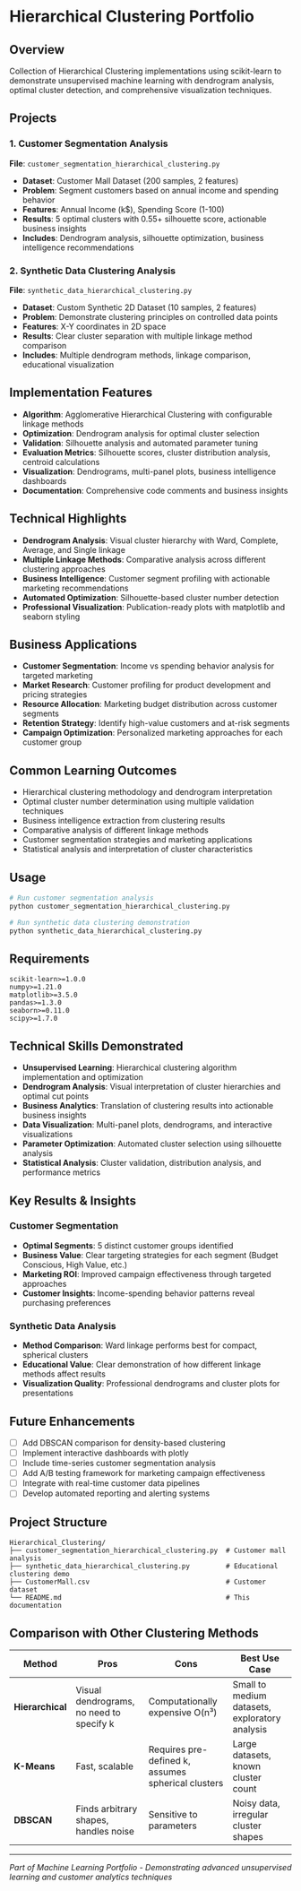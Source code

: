 # Hierarchical Clustering Portfolio

## Overview
Collection of Hierarchical Clustering implementations using scikit-learn to demonstrate unsupervised machine learning with dendrogram analysis, optimal cluster detection, and comprehensive visualization techniques.

## Projects

### 1. Customer Segmentation Analysis
**File**: `customer_segmentation_hierarchical_clustering.py`
- **Dataset**: Customer Mall Dataset (200 samples, 2 features)
- **Problem**: Segment customers based on annual income and spending behavior
- **Features**: Annual Income (k$), Spending Score (1-100)
- **Results**: 5 optimal clusters with 0.55+ silhouette score, actionable business insights
- **Includes**: Dendrogram analysis, silhouette optimization, business intelligence recommendations

### 2. Synthetic Data Clustering Analysis
**File**: `synthetic_data_hierarchical_clustering.py`
- **Dataset**: Custom Synthetic 2D Dataset (10 samples, 2 features)
- **Problem**: Demonstrate clustering principles on controlled data points
- **Features**: X-Y coordinates in 2D space
- **Results**: Clear cluster separation with multiple linkage method comparison
- **Includes**: Multiple dendrogram methods, linkage comparison, educational visualization

## Implementation Features
- **Algorithm**: Agglomerative Hierarchical Clustering with configurable linkage methods
- **Optimization**: Dendrogram analysis for optimal cluster selection
- **Validation**: Silhouette analysis and automated parameter tuning
- **Evaluation Metrics**: Silhouette scores, cluster distribution analysis, centroid calculations
- **Visualization**: Dendrograms, multi-panel plots, business intelligence dashboards
- **Documentation**: Comprehensive code comments and business insights

## Technical Highlights
- **Dendrogram Analysis**: Visual cluster hierarchy with Ward, Complete, Average, and Single linkage
- **Multiple Linkage Methods**: Comparative analysis across different clustering approaches
- **Business Intelligence**: Customer segment profiling with actionable marketing recommendations
- **Automated Optimization**: Silhouette-based cluster number detection
- **Professional Visualization**: Publication-ready plots with matplotlib and seaborn styling

## Business Applications
- **Customer Segmentation**: Income vs spending behavior analysis for targeted marketing
- **Market Research**: Customer profiling for product development and pricing strategies  
- **Resource Allocation**: Marketing budget distribution across customer segments
- **Retention Strategy**: Identify high-value customers and at-risk segments
- **Campaign Optimization**: Personalized marketing approaches for each customer group

## Common Learning Outcomes
- Hierarchical clustering methodology and dendrogram interpretation
- Optimal cluster number determination using multiple validation techniques
- Business intelligence extraction from clustering results
- Comparative analysis of different linkage methods
- Customer segmentation strategies and marketing applications
- Statistical analysis and interpretation of cluster characteristics

## Usage
```bash
# Run customer segmentation analysis
python customer_segmentation_hierarchical_clustering.py

# Run synthetic data clustering demonstration
python synthetic_data_hierarchical_clustering.py
```

## Requirements
```
scikit-learn>=1.0.0
numpy>=1.21.0
matplotlib>=3.5.0
pandas>=1.3.0
seaborn>=0.11.0
scipy>=1.7.0
```

## Technical Skills Demonstrated
- **Unsupervised Learning**: Hierarchical clustering algorithm implementation and optimization
- **Dendrogram Analysis**: Visual interpretation of cluster hierarchies and optimal cut points
- **Business Analytics**: Translation of clustering results into actionable business insights
- **Data Visualization**: Multi-panel plots, dendrograms, and interactive visualizations
- **Parameter Optimization**: Automated cluster selection using silhouette analysis
- **Statistical Analysis**: Cluster validation, distribution analysis, and performance metrics

## Key Results & Insights

### Customer Segmentation
- **Optimal Segments**: 5 distinct customer groups identified
- **Business Value**: Clear targeting strategies for each segment (Budget Conscious, High Value, etc.)
- **Marketing ROI**: Improved campaign effectiveness through targeted approaches
- **Customer Insights**: Income-spending behavior patterns reveal purchasing preferences

### Synthetic Data Analysis  
- **Method Comparison**: Ward linkage performs best for compact, spherical clusters
- **Educational Value**: Clear demonstration of how different linkage methods affect results
- **Visualization Quality**: Professional dendrograms and cluster plots for presentations

## Future Enhancements
- [ ] Add DBSCAN comparison for density-based clustering
- [ ] Implement interactive dashboards with plotly
- [ ] Include time-series customer segmentation analysis
- [ ] Add A/B testing framework for marketing campaign effectiveness
- [ ] Integrate with real-time customer data pipelines
- [ ] Develop automated reporting and alerting systems

## Project Structure
```
Hierarchical_Clustering/
├── customer_segmentation_hierarchical_clustering.py  # Customer mall analysis
├── synthetic_data_hierarchical_clustering.py         # Educational clustering demo
├── CustomerMall.csv                                  # Customer dataset
└── README.md                                         # This documentation
```

## Comparison with Other Clustering Methods
| Method | Pros | Cons | Best Use Case |
|--------|------|------|---------------|
| **Hierarchical** | Visual dendrograms, no need to specify k | Computationally expensive O(n³) | Small to medium datasets, exploratory analysis |
| **K-Means** | Fast, scalable | Requires pre-defined k, assumes spherical clusters | Large datasets, known cluster count |
| **DBSCAN** | Finds arbitrary shapes, handles noise | Sensitive to parameters | Noisy data, irregular cluster shapes |

---
*Part of Machine Learning Portfolio - Demonstrating advanced unsupervised learning and customer analytics techniques*